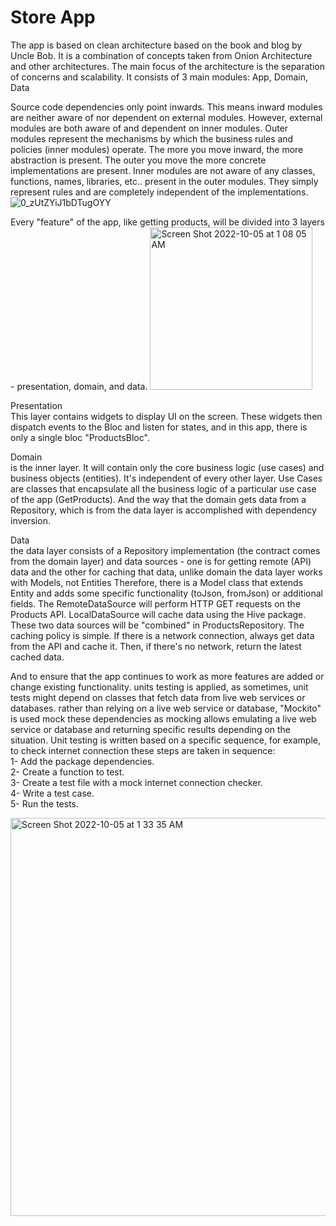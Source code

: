 # Store App
The app is based on clean architecture based on the book and blog by Uncle Bob. It is a combination of concepts taken from Onion Architecture and other architectures. The main focus of the architecture is the separation of concerns and scalability. It consists of 3 main modules: App, Domain, Data

Source code dependencies only point inwards. This means inward modules are neither aware of nor dependent on external modules. However, external modules are both aware of and dependent on inner modules. Outer modules represent the mechanisms by which the business rules and policies (inner modules) operate. The more you move inward, the more abstraction is present. The outer you move the more concrete implementations are present. Inner modules are not aware of any classes, functions, names, libraries, etc.. present in the outer modules. They simply represent rules and are completely independent of the implementations.
![0_zUtZYiJ1bDTugOYY](https://user-images.githubusercontent.com/32741765/193946500-5f998419-d653-4b58-af0a-91fc3c4e0e7c.png)

Every "feature" of the app, like getting products, will be divided into 3 layers - presentation, domain, and data.
<img width="260" alt="Screen Shot 2022-10-05 at 1 08 05 AM" src="https://user-images.githubusercontent.com/32741765/193946865-95c67341-a0e2-4bc2-83a5-6aa1e024a741.png">

Presentation<br /> 
This layer contains widgets to display UI on the screen. These widgets then dispatch events to the Bloc and listen for states, and in this app, there is only a single bloc "ProductsBloc".

Domain<br />
is the inner layer. It will contain only the core business logic (use cases) and business objects (entities). It's independent of every other layer.
Use Cases are classes that encapsulate all the business logic of a particular use case of the app (GetProducts).
And the way that the domain gets data from a Repository, which is from the data layer is accomplished with dependency inversion.

Data<br />
the data layer consists of a Repository implementation (the contract comes from the domain layer) and data sources - one is for getting remote (API) data and the other for caching that data, unlike domain the data layer works with Models, not Entities
Therefore, there is a  Model class that extends Entity and adds some specific functionality (toJson, fromJson) or additional fields.
The RemoteDataSource will perform HTTP GET requests on the Products API. LocalDataSource will cache data using the Hive package.
These two data sources will be "combined" in ProductsRepository.
The caching policy is simple. If there is a network connection, always get data from the API and cache it. Then, if there's no network, return the latest cached data.

And to ensure that the app continues to work as more features are added or change existing functionality. units testing is applied, as sometimes, unit tests might depend on classes that fetch data from live web services or databases. rather than relying on a live web service or database, "Mockito" is used mock these dependencies as mocking allows emulating a live web service or database and returning specific results depending on the situation.
Unit testing is written based on a specific sequence, for example, to check internet connection these steps are taken in sequence:<br />
1- Add the package dependencies.<br />
2- Create a function to test.<br />
3- Create a test file with a mock internet connection checker.<br />
4- Write a test case.<br />
5- Run the tests.<br />

<img width="637" alt="Screen Shot 2022-10-05 at 1 33 35 AM" src="https://user-images.githubusercontent.com/32741765/193949413-e3c3b137-8621-49d8-98e9-68d8c686f7ca.png">




